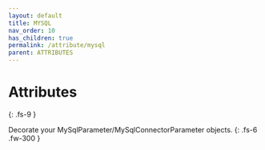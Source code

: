 ```yaml
---
layout: default
title: MYSQL
nav_order: 10
has_children: true
permalink: /attribute/mysql
parent: ATTRIBUTES
---
```


# Attributes
{: .fs-9 }

Decorate your MySqlParameter/MySqlConnectorParameter objects.
{: .fs-6 .fw-300 }
